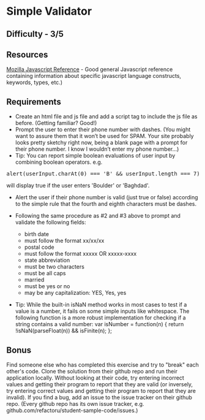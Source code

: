 # Simple Validator

## Difficulty - 3/5

## Resources
[Mozilla Javascript Reference](https://developer.mozilla.org/en-US/docs/Web/JavaScript/Reference) - Good general Javascript reference containing information about specific javascript language constructs, keywords, types, etc.)

## Requirements
- Create an html file and js file and add a script tag to include the js file as before. (Getting familiar? Good!)
- Prompt the user to enter their phone number with dashes. (You might want to assure them that it won’t be used for SPAM. Your site probably looks pretty sketchy right now, being a blank page with a prompt for their phone number. I know I wouldn’t enter my phone number...)
- Tip: You can report simple boolean evaluations of user input by combining boolean operators. 
e.g. 
<pre>
alert(userInput.charAt(0) === 'B' && userInput.length === 7)</pre> will display true if the user enters 'Boulder' or 'Baghdad'.


- Alert the user if their phone number is valid (just true or false) according to the simple rule that the fourth and eighth characters must be dashes.

- Following the same procedure as #2 and #3 above to prompt and validate the following fields:

    - birth date
    - must follow the format xx/xx/xx
    - postal code
    - must follow the format xxxxx OR xxxxx-xxxx
    - state abbreviation
    - must be two characters
    - must be all caps
    - married
    - must be yes or no
    - may be any capitalization: YES, Yes, yes
- Tip: While the built-in isNaN method works in most cases to test if a value is a number, it fails on some simple inputs like whitespace. The following function is a more robust implementation for checking if a string contains a valid number: var isNumber = function(n) { return !isNaN(parseFloat(n)) && isFinite(n); };

## Bonus
Find someone else who has completed this exercise and try to "break" each other's code. Clone the solution from their github repo and run their application locally. Without looking at their code, try entering incorrect values and getting their program to report that they are valid (or inversely, try entering correct values and getting their program to report that they are invalid). If you find a bug, add an issue to the issue tracker on their github repo. (Every github repo has its own issue tracker, e.g. github.com/refactoru/student-sample-code/issues.)